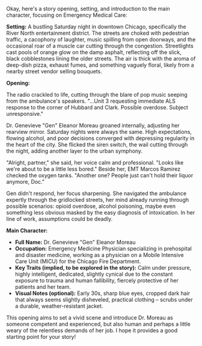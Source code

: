 Okay, here's a story opening, setting, and introduction to the main character, focusing on Emergency Medical Care:

**Setting:** A bustling Saturday night in downtown Chicago, specifically the River North entertainment district.  The streets are choked with pedestrian traffic, a cacophony of laughter, music spilling from open doorways, and the occasional roar of a muscle car cutting through the congestion. Streetlights cast pools of orange glow on the damp asphalt, reflecting off the slick, black cobblestones lining the older streets. The air is thick with the aroma of deep-dish pizza, exhaust fumes, and something vaguely floral, likely from a nearby street vendor selling bouquets.

**Opening:**

The radio crackled to life, cutting through the blare of pop music seeping from the ambulance's speakers. "...Unit 3 requesting immediate ALS response to the corner of Hubbard and Clark. Possible overdose. Subject unresponsive."

Dr. Genevieve "Gen" Eleanor Moreau groaned internally, adjusting her rearview mirror. Saturday nights were always the same. High expectations, flowing alcohol, and poor decisions converged with depressing regularity in the heart of the city. She flicked the siren switch, the wail cutting through the night, adding another layer to the urban symphony.

"Alright, partner," she said, her voice calm and professional. "Looks like we're about to be a little less bored." Beside her, EMT Marcos Ramirez checked the oxygen tanks. "Another one? People just can't hold their liquor anymore, Doc."

Gen didn't respond, her focus sharpening. She navigated the ambulance expertly through the gridlocked streets, her mind already running through possible scenarios: opioid overdose, alcohol poisoning, maybe even something less obvious masked by the easy diagnosis of intoxication. In her line of work, assumptions could be deadly.

**Main Character:**

*   **Full Name:** Dr. Genevieve "Gen" Eleanor Moreau
*   **Occupation:** Emergency Medicine Physician specializing in prehospital and disaster medicine, working as a physician on a Mobile Intensive Care Unit (MICU) for the Chicago Fire Department.
*   **Key Traits (implied, to be explored in the story):** Calm under pressure, highly intelligent, dedicated, slightly cynical due to the constant exposure to trauma and human fallibility, fiercely protective of her patients and her team.
*   **Visual Notes (optional):** Early 30s, sharp blue eyes, cropped dark hair that always seems slightly disheveled, practical clothing – scrubs under a durable, weather-resistant jacket.

This opening aims to set a vivid scene and introduce Dr. Moreau as someone competent and experienced, but also human and perhaps a little weary of the relentless demands of her job. I hope it provides a good starting point for your story!
